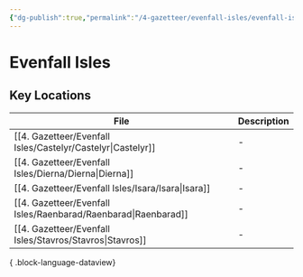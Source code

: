 ```yaml
---
{"dg-publish":true,"permalink":"/4-gazetteer/evenfall-isles/evenfall-isles/","noteIcon":""}
---
```


# Evenfall Isles


## Key Locations 

| File                                                              | Description |
| ----------------------------------------------------------------- | ----------- |
| [[4. Gazetteer/Evenfall Isles/Castelyr/Castelyr\|Castelyr]]    | \-          |
| [[4. Gazetteer/Evenfall Isles/Dierna/Dierna\|Dierna]]          | \-          |
| [[4. Gazetteer/Evenfall Isles/Isara/Isara\|Isara]]             | \-          |
| [[4. Gazetteer/Evenfall Isles/Raenbarad/Raenbarad\|Raenbarad]] | \-          |
| [[4. Gazetteer/Evenfall Isles/Stavros/Stavros\|Stavros]]       | \-          |

{ .block-language-dataview}